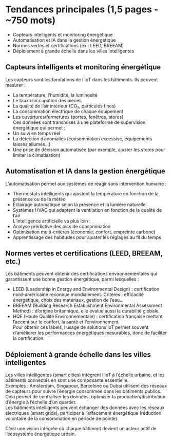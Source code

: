# Tendances principales (1,5 pages - ~750 mots)
- Capteurs intelligents et monitoring énergétique  
- Automatisation et IA dans la gestion énergétique  
- Normes vertes et certifications (ex : LEED, BREEAM)  
- Déploiement à grande échelle dans les villes intelligentes

## Capteurs intelligents et monitoring énergétique
Les capteurs sont les fondations de l’IoT dans les bâtiments. Ils peuvent mesurer :  
- La température, l’humidité, la luminosité  
- Le taux d’occupation des pièces  
- La qualité de l’air intérieur (CO₂, particules fines)  
- La consommation électrique de chaque équipement  
- Les ouvertures/fermetures (portes, fenêtres, stores)  
Ces données sont transmises à une plateforme de supervision énergétique qui permet :  
- Un suivi en temps réel  
- La détection d’anomalies (consommation excessive, équipements laissés allumés…)  
- Une prise de décision automatisée (par exemple, ajuster les stores pour limiter la climatisation)  

## Automatisation et IA dans la gestion énergétique
L’automatisation permet aux systèmes de réagir sans intervention humaine :  
- Thermostats intelligents qui ajustent la température en fonction de la présence ou de la météo  
- Éclairage automatique selon la présence et la lumière naturelle  
- Systèmes HVAC qui adaptent la ventilation en fonction de la qualité de l’air  
L’intelligence artificielle va plus loin :  
- Analyse prédictive des pics de consommation  
- Optimisation multi-critères (économie, confort, empreinte carbone)  
- Apprentissage des habitudes pour ajuster les réglages au fil du temps  

## Normes vertes et certifications (LEED, BREEAM, etc.)
Les bâtiments peuvent obtenir des certifications environnementales qui garantissent une bonne gestion énergétique, parmi lesquelles :  
- LEED (Leadership in Energy and Environmental Design) : certification nord-américaine reconnue mondialement. Critères : efficacité énergétique, choix des matériaux, gestion de l’eau…  
- BREEAM (Building Research Establishment Environmental Assessment Method) : d’origine britannique, elle évalue aussi la durabilité globale.  
- HQE (Haute Qualité Environnementale) : certification française mettant l’accent sur le confort, la santé et l’environnement.  
Pour obtenir ces labels, l’usage de solutions IoT permet souvent d’améliorer les performances énergétiques mesurables, donc de faciliter la certification.  

## Déploiement à grande échelle dans les villes intelligentes
Les villes intelligentes (smart cities) intègrent l’IoT à l’échelle urbaine, et les bâtiments connectés en sont une composante essentielle.  
Exemples : Amsterdam, Singapour, Barcelone ou Dubaï utilisent des réseaux de capteurs pour suivre l’énergie consommée dans les bâtiments publics.  
Cela permet de centraliser les données, optimiser la production/distribution d’énergie à l’échelle d’un quartier.  
Les bâtiments intelligents peuvent échanger des données avec les réseaux électriques (smart grids), participer à l’effacement énergétique (réduction volontaire de la consommation en période de pointe).

C’est une vision intégrée où chaque bâtiment devient un acteur actif de l’écosystème énergétique urbain.

